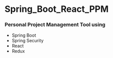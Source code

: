 # Spring_Boot_React_PPM


### Personal Project Management Tool using 
  - Spring Boot
  - Spring Security
  - React 
  - Redux
